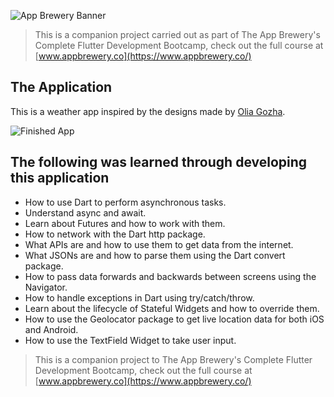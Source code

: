 ![App Brewery Banner](https://github.com/londonappbrewery/Images/blob/master/AppBreweryBanner.png)

>This is a companion project carried out as part of The App Brewery's Complete Flutter Development Bootcamp, check out the full course at [www.appbrewery.co](https://www.appbrewery.co/)


## The Application

This is a weather app inspired by the  designs made by [Olia Gozha](https://dribbble.com/shots/4663154-).

![Finished App](https://github.com/londonappbrewery/Images/blob/master/clima-demo.gif)

## The following was learned through developing this application

- How to use Dart to perform asynchronous tasks.
- Understand async and await.
- Learn about Futures and how to work with them.
- How to network with the Dart http package.
- What APIs are and how to use them to get data from the internet.
- What JSONs are and how to parse them using the Dart convert package.
- How to pass data forwards and backwards between screens using the Navigator.
- How to handle exceptions in Dart using try/catch/throw.
- Learn about the lifecycle of Stateful Widgets and how to override them.
- How to use the Geolocator package to get live location data for both iOS and Android.
- How to use the TextField Widget to take user input.

>This is a companion project to The App Brewery's Complete Flutter Development Bootcamp, check out the full course at [www.appbrewery.co](https://www.appbrewery.co/)

